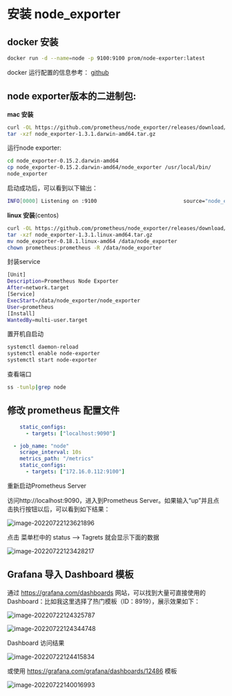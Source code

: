 #  安装 node_exporter

## docker 安装

```sh
docker run -d --name=node -p 9100:9100 prom/node-exporter:latest
```

docker 运行配置的信息参考： [github](https://github.com/prometheus/node_exporter)

## node exporter版本的二进制包:

**mac 安装**

```sh
curl -OL https://github.com/prometheus/node_exporter/releases/download/v1.3.1/node_exporter-1.3.1.darwin-amd64.tar.gz
tar -xzf node_exporter-1.3.1.darwin-amd64.tar.gz
```

运行node exporter:

```sh
cd node_exporter-0.15.2.darwin-amd64
cp node_exporter-0.15.2.darwin-amd64/node_exporter /usr/local/bin/
node_exporter
```

启动成功后，可以看到以下输出：

```sh
INFO[0000] Listening on :9100                            source="node_exporter.go:76"
```



**linux 安装**(centos)

```sh
curl -OL https://github.com/prometheus/node_exporter/releases/download/v1.3.1/node_exporter-1.3.1.linux-amd64.tar.gz
tar -xzf node_exporter-1.3.1.linux-amd64.tar.gz
mv node_exporter-0.18.1.linux-amd64 /data/node_exporter
chown prometheus:prometheus -R /data/node_exporter
```

封装service

```sh
[Unit]
Description=Prometheus Node Exporter
After=network.target
[Service]
ExecStart=/data/node_exporter/node_exporter
User=prometheus
[Install]
WantedBy=multi-user.target
```

置开机自启动

```sh
systemctl daemon-reload
systemctl enable node-exporter
systemctl start node-exporter
```

 查看端口 

```sh
ss -tunlp|grep node
```



## 修改 prometheus 配置文件

```yaml
    static_configs:
      - targets: ["localhost:9090"]

  - job_name: "node"
    scrape_interval: 10s
    metrics_path: "/metrics"
    static_configs:
      - targets: ["172.16.0.112:9100"]
```

重新启动Prometheus Server

访问http://localhost:9090，进入到Prometheus Server。如果输入“up”并且点击执行按钮以后，可以看到如下结果：

![image-20220722123621896](/home/hellotalk/snap/typora/57/.config/Typora/typora-user-images/image-20220722123621896.png)

点击 菜单栏中的 status --> Tagrets 就会显示下面的数据

![image-20220722123428217](/home/hellotalk/snap/typora/57/.config/Typora/typora-user-images/image-20220722123428217.png)

##  Grafana 导入  Dashboard 模板

通过 https://grafana.com/dashboards 网站，可以找到大量可直接使用的Dashboard：比如我这里选择了热门模板（ID：8919），展示效果如下：

![image-20220722124325787](/home/hellotalk/snap/typora/57/.config/Typora/typora-user-images/image-20220722124325787.png)

![image-20220722124344748](/home/hellotalk/snap/typora/57/.config/Typora/typora-user-images/image-20220722124344748.png)

Dashboard 访问结果

![image-20220722124415834](/home/hellotalk/snap/typora/57/.config/Typora/typora-user-images/image-20220722124415834.png)

或使用 https://grafana.com/grafana/dashboards/12486 模板

![image-20220722140016993](/home/hellotalk/snap/typora/57/.config/Typora/typora-user-images/image-20220722140016993.png)

